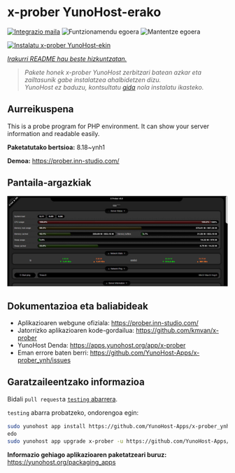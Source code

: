<!--
Ohart ongi: README hau automatikoki sortu da <https://github.com/YunoHost/apps/tree/master/tools/readme_generator>ri esker
EZ editatu eskuz.
-->

# x-prober YunoHost-erako

[![Integrazio maila](https://dash.yunohost.org/integration/x-prober.svg)](https://ci-apps.yunohost.org/ci/apps/x-prober/) ![Funtzionamendu egoera](https://ci-apps.yunohost.org/ci/badges/x-prober.status.svg) ![Mantentze egoera](https://ci-apps.yunohost.org/ci/badges/x-prober.maintain.svg)

[![Instalatu x-prober YunoHost-ekin](https://install-app.yunohost.org/install-with-yunohost.svg)](https://install-app.yunohost.org/?app=x-prober)

*[Irakurri README hau beste hizkuntzatan.](./ALL_README.md)*

> *Pakete honek x-prober YunoHost zerbitzari batean azkar eta zailtasunik gabe instalatzea ahalbidetzen dizu.*  
> *YunoHost ez baduzu, kontsultatu [gida](https://yunohost.org/install) nola instalatu ikasteko.*

## Aurreikuspena

This is a probe program for PHP environment. It can show your server information and readable easily.


**Paketatutako bertsioa:** 8.18~ynh1

**Demoa:** <https://prober.inn-studio.com/>

## Pantaila-argazkiak

![x-prober(r)en pantaila-argazkia](./doc/screenshots/screenshot.jpg)

## Dokumentazioa eta baliabideak

- Aplikazioaren webgune ofiziala: <https://prober.inn-studio.com/>
- Jatorrizko aplikazioaren kode-gordailua: <https://github.com/kmvan/x-prober>
- YunoHost Denda: <https://apps.yunohost.org/app/x-prober>
- Eman errore baten berri: <https://github.com/YunoHost-Apps/x-prober_ynh/issues>

## Garatzaileentzako informazioa

Bidali `pull request`a [`testing` abarrera](https://github.com/YunoHost-Apps/x-prober_ynh/tree/testing).

`testing` abarra probatzeko, ondorengoa egin:

```bash
sudo yunohost app install https://github.com/YunoHost-Apps/x-prober_ynh/tree/testing --debug
edo
sudo yunohost app upgrade x-prober -u https://github.com/YunoHost-Apps/x-prober_ynh/tree/testing --debug
```

**Informazio gehiago aplikazioaren paketatzeari buruz:** <https://yunohost.org/packaging_apps>
